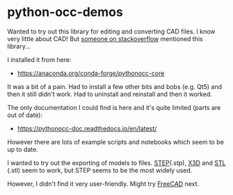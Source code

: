 # python-occ-demos

Wanted to try out this library for editing and converting CAD files.  I know very little about CAD!  But [someone on stackoverflow](https://stackoverflow.com/q/14519057/1609514) mentioned this library...

I installed it from here:
 - https://anaconda.org/conda-forge/pythonocc-core

It was a bit of a pain. Had to install a few other bits and bobs (e.g. Qt5) and then it still didn't work.  Had to uninstall and reinstall and then it worked.

The only documentation I could find is here and it's quite limited (parts are out of date):
 - https://pythonocc-doc.readthedocs.io/en/latest/

However there are lots of example scripts and notebooks which seem to be up to date.

I wanted to try out the exporting of models to files. [STEP](https://en.wikipedia.org/wiki/ISO_10303-21)(.stp), [X3D](.x3d) and [STL](https://en.wikipedia.org/wiki/STL_(file_format)) (.stl) seem to work, but STEP seems to be the most widely used.

However, I didn't find it very user-friendly. Might try [FreeCAD](https://doc.ubuntu-fr.org/freecad) next.

